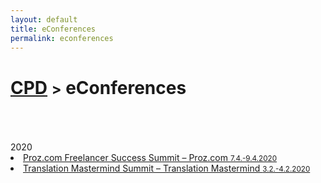 ```yaml
---
layout: default
title: eConferences
permalink: econferences
---
```

<h1 class="page-title"><a href="https://zahra-claire-bahrani-peacock.github.io/cpd">CPD</a> <small>></small> eConferences</h1><br>
<br>
<br>
2020
<li><a href="https://www.proz.com/tv/Summit2020" target="_blank">Proz.com Freelancer Success Summit – Proz.com <small>7.4.-9.4.2020</small></a></li>  

<li><a href="https://translationmastermind.com/summit/" target="_blank">Translation Mastermind Summit – Translation Mastermind <small>3.2.-4.2.2020</small></a></li>